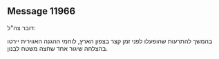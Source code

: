 ## Message 11966

דובר צה"ל: 

בהמשך להתרעות שהופעלו לפני זמן קצר בצפון הארץ, לוחמי ההגנה האווירית יירטו בהצלחה שיגור אחד שחצה משטח לבנון.

